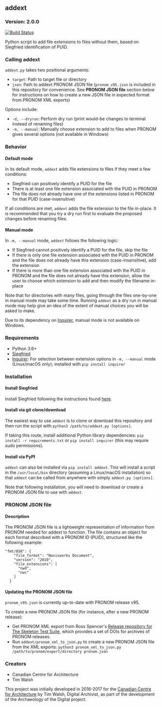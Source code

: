 ## addext

### Version: 2.0.0

[![Build Status](https://travis-ci.org/timothyryanwalsh/addext.svg?branch=master)](https://travis-ci.org/timothyryanwalsh/addext)

Python script to add file extensions to files without them, based on Siegfried identification of PUID.

### Calling addext

`addext.py` takes two positional arguments:
* `target`: Path to target file or directory
* `json`: Path to addext PRONOM JSON file (`pronom_v95.json` is included in this repository for convenience. See **PRONOM JSON file** section below for instructions on how to create a new JSON file in expected format from PRONOM XML exports)

Options include:  
* `-d, --dryrun`: Perform dry run (print would-be changes to terminal instead of renaming files)
* `-m, --manual`: Manually choose extension to add to files when PRONOM gives several options (not available in Windows)

### Behavior

#### Default mode

In its default mode, `addext` adds file extensions to files if they meet a few conditions:  
* Siegfried can positively identify a PUID for the file
* There is at least one file extension associated with the PUID in PRONOM
* The file does not already have one of the extensions listed in PRONOM for that PUID (case-insensitive)

If all conditions are met, `addext` adds the file extension to the file in-place. It is recommended that you try a dry run first to evaluate the proposed changes before renaming files.

#### Manual mode

In `-m, --manual` mode, `addext` follows the following logic:
* If Siegfried cannot positively identify a PUID for the file, skip the file
* If there is only one file extension associated with the PUID in PRONOM and the file does not already have this extension (case-insensitive), add the extension
* If there is more than one file extension associated with the PUID in PRONOM and the file does not already have this extension, allow the user to choose which extension to add and then modify the filename in-place

Note that for directories with many files, going through the files one-by-one in manual mode may take some time. Running `addext` as a dry run in manual mode may help give an idea of the extent of manual choices you will be asked to make.

Due to its dependency on [Inquirer](https://github.com/magmax/python-inquirer), manual mode is not available on Windows.

### Requirements 

* Python 3.6+
* [Siegfried](https://github.com/richardlehane/siegfried)
* [Inquirer](https://github.com/magmax/python-inquirer): For selection between extension options in `-m, --manual` mode (Linux/macOS only); installed with `pip install inquirer`

### Installation

#### Install Siegfried

Install Siegfried following the instructions found [here](https://github.com/richardlehane/siegfried).

#### Install via git clone/download

The easiest way to use `addext` is to clone or download this repository and then run the script with `python3 /path/to/addext.py [options]`.

If taking this route, install additional Python library dependencies: `pip install -r requirements.txt` or `pip install inquirer` (this may require sudo permissions).

#### Install via PyPI

`addext` can also be installed via `pip install addext`. This will install a script in the `/usr/local/bin` directory (assuming a Linux/macOS installation) so that `addext` can be called from anywhere with simply `addext.py [options]`.

Note that following installation, you will need to download or create a PRONOM JSON file to use with `addext`.

### PRONOM JSON file

#### Description

The PRONOM JSON file is a lightweight representation of information from PRONOM needed for addext to function. The file contains an object for each format described with a PRONOM ID (PUID), structured like the following example:

```
"fmt/858": {
    "file_format": "Navisworks Document",
    "version": "2010",
    "file_extensions": [
      "nwd",
      "nwc"
    ]
  }
```

#### Updating the PRONOM JSON file

`pronom_v95.json` is currently up-to-date with PRONOM release v95.

To create a new PRONOM JSON file (for instance, after a new PRONOM release):  
* Get PRONOM XML export from Ross Spencer's [Release repository for The Skeleton Test Suite](https://github.com/exponential-decay/pronom-archive-and-skeleton-test-suite), which provides a set of DOIs for archives of PRONOM releases.
* Run `addext/pronom_xml_to_json.py` to create a new PRONOM JSON file from the XML exports: `python3 pronom_xml_to_json.py /path/to/pronom/export/directory pronom.json`

### Creators

* Canadian Centre for Architecture
* Tim Walsh

This project was initially developed in 2016-2017 for the [Canadian Centre for Architecture](https://www.cca.qc.ca) by Tim Walsh, Digital Archivist, as part of the development of the Archaeology of the Digital project.
